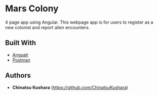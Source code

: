 # Mars Colony

4 page app using Angular.  This webpage app is for users to register as a new colonist and report alien encounters.

## Built With

* [Angualr](https://angular.io/) 
* [Postman](https://www.getpostman.com/)

## Authors

* **Chinatsu Kushara** (https://github.com/ChinatsuKushara)

